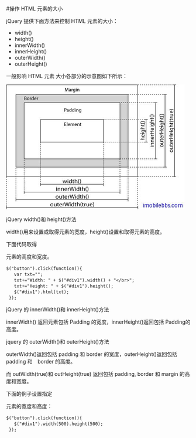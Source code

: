 #操作 HTML 元素的大小

jQuery 提供下面方法来控制 HTML 元素的大小：

- width()
- height()
- innerWidth()
- innerHeight()
- outerWidth()
- outerHeight()


一般影响 HTML 元素 大小各部分的示意图如下所示：

![](images/13.png)

jQuery width()和 height()方法

width()用来设置或取得元素的宽度，height()设置和取得元素的高度。

下面代码取得<div>元素的高度和宽度。

```
$("button").click(function(){
   var txt="";
   txt+="Width: " + $("#div1").width() + "</br>";
   txt+="Height: " + $("#div1").height();
   $("#div1").html(txt);
 });
```

jQuery 的 innerWidth()和 innerHeight()方法

innerWidth() 返回元素包括 Padding 的宽度，innerHeight()返回包括 Padding的高度。

jquery 的 outerWidth()和 outerHeight()方法

outerWidth()返回包括 padding 和 border 的宽度，outerHeight()返回包括 padding 和　border 的高度。
 
而 outWidth(true)和 outHeight(true) 返回包括 padding, border 和 margin 的高度和宽度。

下面的例子设置指定

元素的宽度和高度：

```
$("button").click(function(){
   $("#div1").width(500).height(500);
 });
```


